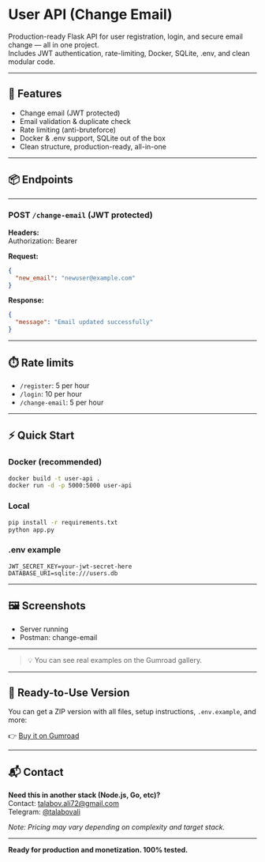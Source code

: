 # User API (Change Email)

Production-ready Flask API for user registration, login, and secure email change — all in one project.  
Includes JWT authentication, rate-limiting, Docker, SQLite, .env, and clean modular code.

---

## 🚀 Features

- Change email (JWT protected)
- Email validation & duplicate check
- Rate limiting (anti-bruteforce)
- Docker & .env support, SQLite out of the box
- Clean structure, production-ready, all-in-one

---

## 📦 Endpoints
---

### POST `/change-email` (JWT protected)

**Headers:**  
Authorization: Bearer <JWT>

**Request:**
```json
{
  "new_email": "newuser@example.com"
}
```

**Response:**
```json
{
  "message": "Email updated successfully"
}
```

---

## ⏱️ Rate limits

- `/register`: 5 per hour
- `/login`: 10 per hour
- `/change-email`: 5 per hour

---

## ⚡ Quick Start

### Docker (recommended)
```bash
docker build -t user-api .
docker run -d -p 5000:5000 user-api
```

### Local
```bash
pip install -r requirements.txt
python app.py
```

### .env example
```
JWT_SECRET_KEY=your-jwt-secret-here
DATABASE_URI=sqlite:///users.db
```

---

## 🖼️ Screenshots
- Server running
- Postman: change-email

---

> 💡 You can see real examples on the Gumroad gallery.

---

## 💼 Ready-to-Use Version

You can get a ZIP version with all files, setup instructions, `.env.example`, and more:

👉 [Buy it on Gumroad](https://talabov.gumroad.com/)

---


## 📬 Contact

**Need this in another stack (Node.js, Go, etc)?**  
Contact: talabov.ali72@gmail.com  
Telegram: [@talabovali](https://t.me/talabovali)

*Note: Pricing may vary depending on complexity and target stack.*

---

**Ready for production and monetization. 100% tested.**
